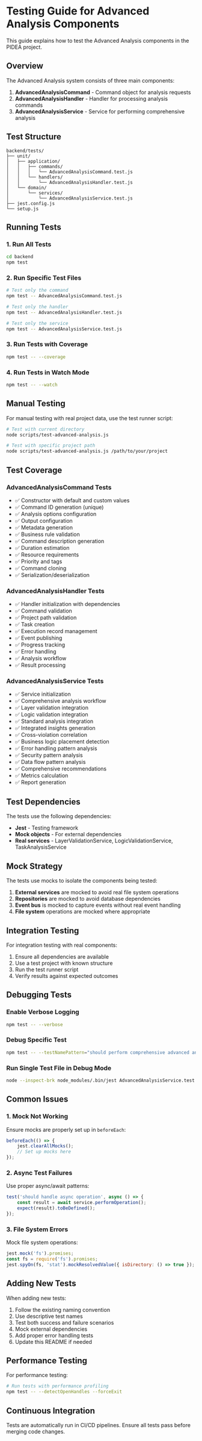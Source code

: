 # Testing Guide for Advanced Analysis Components

This guide explains how to test the Advanced Analysis components in the PIDEA project.

## Overview

The Advanced Analysis system consists of three main components:

1. **AdvancedAnalysisCommand** - Command object for analysis requests
2. **AdvancedAnalysisHandler** - Handler for processing analysis commands
3. **AdvancedAnalysisService** - Service for performing comprehensive analysis

## Test Structure

```
backend/tests/
├── unit/
│   ├── application/
│   │   ├── commands/
│   │   │   └── AdvancedAnalysisCommand.test.js
│   │   └── handlers/
│   │       └── AdvancedAnalysisHandler.test.js
│   └── domain/
│       └── services/
│           └── AdvancedAnalysisService.test.js
├── jest.config.js
└── setup.js
```

## Running Tests

### 1. Run All Tests

```bash
cd backend
npm test
```

### 2. Run Specific Test Files

```bash
# Test only the command
npm test -- AdvancedAnalysisCommand.test.js

# Test only the handler
npm test -- AdvancedAnalysisHandler.test.js

# Test only the service
npm test -- AdvancedAnalysisService.test.js
```

### 3. Run Tests with Coverage

```bash
npm test -- --coverage
```

### 4. Run Tests in Watch Mode

```bash
npm test -- --watch
```

## Manual Testing

For manual testing with real project data, use the test runner script:

```bash
# Test with current directory
node scripts/test-advanced-analysis.js

# Test with specific project path
node scripts/test-advanced-analysis.js /path/to/your/project
```

## Test Coverage

### AdvancedAnalysisCommand Tests

- ✅ Constructor with default and custom values
- ✅ Command ID generation (unique)
- ✅ Analysis options configuration
- ✅ Output configuration
- ✅ Metadata generation
- ✅ Business rule validation
- ✅ Command description generation
- ✅ Duration estimation
- ✅ Resource requirements
- ✅ Priority and tags
- ✅ Command cloning
- ✅ Serialization/deserialization

### AdvancedAnalysisHandler Tests

- ✅ Handler initialization with dependencies
- ✅ Command validation
- ✅ Project path validation
- ✅ Task creation
- ✅ Execution record management
- ✅ Event publishing
- ✅ Progress tracking
- ✅ Error handling
- ✅ Analysis workflow
- ✅ Result processing

### AdvancedAnalysisService Tests

- ✅ Service initialization
- ✅ Comprehensive analysis workflow
- ✅ Layer validation integration
- ✅ Logic validation integration
- ✅ Standard analysis integration
- ✅ Integrated insights generation
- ✅ Cross-violation correlation
- ✅ Business logic placement detection
- ✅ Error handling pattern analysis
- ✅ Security pattern analysis
- ✅ Data flow pattern analysis
- ✅ Comprehensive recommendations
- ✅ Metrics calculation
- ✅ Report generation

## Test Dependencies

The tests use the following dependencies:

- **Jest** - Testing framework
- **Mock objects** - For external dependencies
- **Real services** - LayerValidationService, LogicValidationService, TaskAnalysisService

## Mock Strategy

The tests use mocks to isolate the components being tested:

1. **External services** are mocked to avoid real file system operations
2. **Repositories** are mocked to avoid database dependencies
3. **Event bus** is mocked to capture events without real event handling
4. **File system** operations are mocked where appropriate

## Integration Testing

For integration testing with real components:

1. Ensure all dependencies are available
2. Use a test project with known structure
3. Run the test runner script
4. Verify results against expected outcomes

## Debugging Tests

### Enable Verbose Logging

```bash
npm test -- --verbose
```

### Debug Specific Test

```bash
npm test -- --testNamePattern="should perform comprehensive advanced analysis"
```

### Run Single Test File in Debug Mode

```bash
node --inspect-brk node_modules/.bin/jest AdvancedAnalysisService.test.js --runInBand
```

## Common Issues

### 1. Mock Not Working

Ensure mocks are properly set up in `beforeEach`:

```javascript
beforeEach(() => {
    jest.clearAllMocks();
    // Set up mocks here
});
```

### 2. Async Test Failures

Use proper async/await patterns:

```javascript
test('should handle async operation', async () => {
    const result = await service.performOperation();
    expect(result).toBeDefined();
});
```

### 3. File System Errors

Mock file system operations:

```javascript
jest.mock('fs').promises;
const fs = require('fs').promises;
jest.spyOn(fs, 'stat').mockResolvedValue({ isDirectory: () => true });
```

## Adding New Tests

When adding new tests:

1. Follow the existing naming convention
2. Use descriptive test names
3. Test both success and failure scenarios
4. Mock external dependencies
5. Add proper error handling tests
6. Update this README if needed

## Performance Testing

For performance testing:

```bash
# Run tests with performance profiling
npm test -- --detectOpenHandles --forceExit
```

## Continuous Integration

Tests are automatically run in CI/CD pipelines. Ensure all tests pass before merging code changes. 